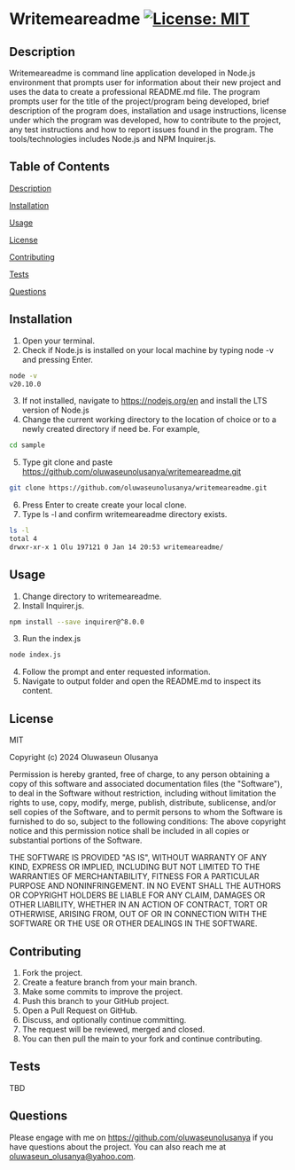 # Writemeareadme                [![License: MIT](https://img.shields.io/badge/License-MIT-yellow.svg)](https://opensource.org/licenses/MIT)

## Description                       
Writemeareadme is command line application developed in Node.js environment that prompts user for information about their new project and uses the data to create a professional README.md file.
The program prompts user for the title of the project/program being developed, brief description of the program does, installation and usage instructions, license under which the program was developed, how to contribute to the project, any test instructions and how to report issues found in the program.
The tools/technologies includes Node.js and NPM Inquirer.js.  

## Table of Contents 
[Description](#description)

[Installation](#installation)

[Usage](#usage) 

[License](#license)

[Contributing](#contributing) 

[Tests](#tests) 

[Questions](#questions)

## Installation 
1. Open your terminal.
2. Check if Node.js is installed on your local machine by typing node -v and pressing Enter.
```bash
node -v
v20.10.0
```
3. If not installed, navigate to https://nodejs.org/en and install the LTS version of Node.js 
4. Change the current working directory to the location of choice or to a newly created directory if need be. For example,
```bash
cd sample
```
5. Type git clone and paste https://github.com/oluwaseunolusanya/writemeareadme.git
```bash
git clone https://github.com/oluwaseunolusanya/writemeareadme.git 
```
6. Press Enter to create create your local clone.
7. Type ls -l and confirm writemeareadme directory exists.
```bash
ls -l
total 4
drwxr-xr-x 1 Olu 197121 0 Jan 14 20:53 writemeareadme/
``` 

## Usage
1. Change directory to writemeareadme.
2. Install Inquirer.js.
```bash
npm install --save inquirer@^8.0.0
```
3. Run the index.js
```bash
node index.js
```
4. Follow the prompt and enter requested information.
5. Navigate to output folder and open the README.md to inspect its content. 

## License 
MIT

Copyright (c) 2024 Oluwaseun Olusanya
    
Permission is hereby granted, free of charge, to any person obtaining a copy of this software and associated documentation files (the "Software"), to deal in the Software without restriction, including without limitation the rights to use, copy, modify, merge, publish, distribute, sublicense, and/or sell copies of the Software, and to permit persons to whom the Software is furnished to do so, subject to the following conditions:
The above copyright notice and this permission notice shall be included in all copies or substantial portions of the Software.
    
THE SOFTWARE IS PROVIDED "AS IS", WITHOUT WARRANTY OF ANY KIND, EXPRESS OR IMPLIED, INCLUDING BUT NOT LIMITED TO THE WARRANTIES OF MERCHANTABILITY, FITNESS FOR A PARTICULAR PURPOSE AND NONINFRINGEMENT. IN NO EVENT SHALL THE AUTHORS OR COPYRIGHT HOLDERS BE LIABLE FOR ANY CLAIM, DAMAGES OR OTHER LIABILITY, WHETHER IN AN ACTION OF CONTRACT, TORT OR OTHERWISE, ARISING FROM, OUT OF OR IN CONNECTION WITH THE SOFTWARE OR THE USE OR OTHER DEALINGS IN THE SOFTWARE.

## Contributing 
1. Fork the project.
2. Create a feature branch from your main branch.
3. Make some commits to improve the project.
4. Push this branch to your GitHub project.
5. Open a Pull Request on GitHub.
6. Discuss, and optionally continue committing.
7. The request will be reviewed, merged and closed.
8. You can then pull the main to your fork and continue contributing.
 
## Tests
TBD

## Questions
Please engage with me on https://github.com/oluwaseunolusanya if you have questions about the project. You can also reach me at oluwaseun_olusanya@yahoo.com.
